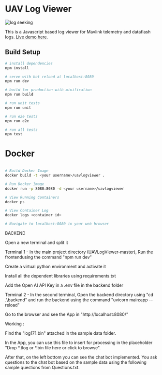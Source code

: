 # UAV Log Viewer

![log seeking](preview.gif "Logo Title Text 1")

 This is a Javascript based log viewer for Mavlink telemetry and dataflash logs.
 [Live demo here](http://plot.ardupilot.org).

## Build Setup

``` bash
# install dependencies
npm install

# serve with hot reload at localhost:8080
npm run dev

# build for production with minification
npm run build

# run unit tests
npm run unit

# run e2e tests
npm run e2e

# run all tests
npm test
```

# Docker

``` bash

# Build Docker Image
docker build -t <your username>/uavlogviewer .

# Run Docker Image
docker run -p 8080:8080 -d <your username>/uavlogviewer

# View Running Containers
docker ps

# View Container Log
docker logs <container id>

# Navigate to localhost:8080 in your web browser

```

BACKEND

Open a new terminal and split it

Terminal 1 - In the main project directory (UAVLogViewer-master), Run the frontendusing the command "npm run dev"

Create a virtual python environment and activate it

Install all the dependent libraries using requirements.txt

Add the Open AI API Key in a .env file in the backend folder

Terminal 2 - In the second terminal, Open the backend directory using "cd .\backend\" and run the backend using the command "uvicorn main:app --reload"

Go to the browser and see the App in "http://localhost:8080/"

Working : 

Find the "log171.bin" attached in the sample data folder.

In the App, you can use this file to insert for processing in the placeholder "Drop *.tlog or *.bin file here or click to browse". 

After that, on the left bottom you can see the chat bot implemented. You ask questions to the chat bot based on the sample data using the following sample questions from Questions.txt.


